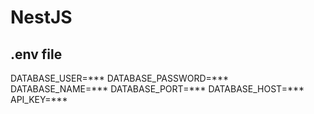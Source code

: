 # NestJS

## .env file
DATABASE_USER=***
DATABASE_PASSWORD=***
DATABASE_NAME=***
DATABASE_PORT=***
DATABASE_HOST=***
API_KEY=***
